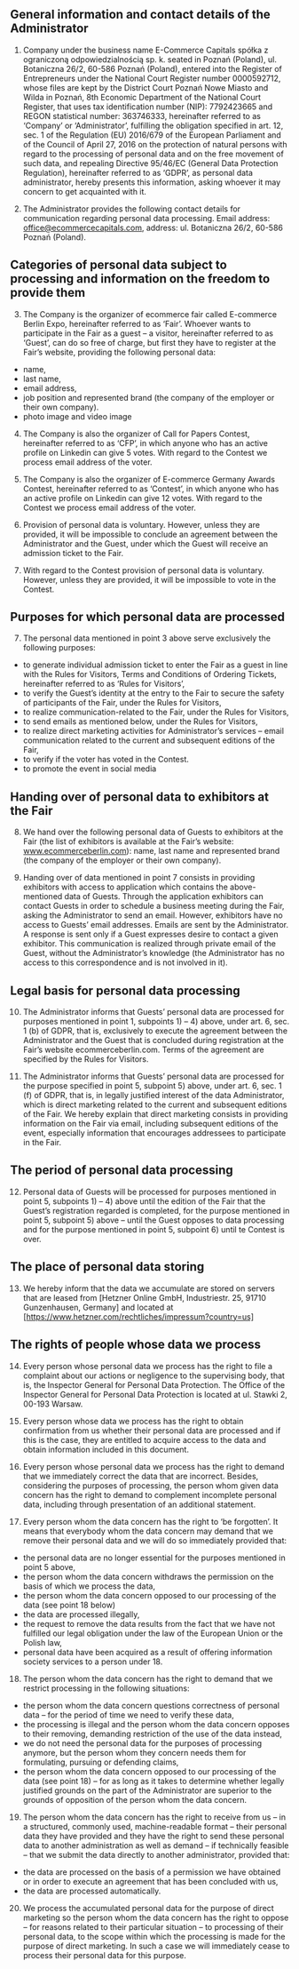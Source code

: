 ## General information and contact details of the Administrator

1. Company under the business name E-Commerce Capitals spółka z ograniczoną odpowiedzialnością sp. k. seated in Poznań (Poland), ul. Botaniczna 26/2, 60-586 Poznań (Poland), 
entered into the Register of Entrepreneurs under the National Court Register number 0000592712, 
whose files are kept by the District Court Poznań Nowe Miasto and Wilda in Poznań, 
8th Economic Department of the National Court Register, that uses tax identification number (NIP): 7792423665 and REGON statistical number: 363746333, 
hereinafter referred to as ‘Company’ or ‘Administrator’, fulfilling the obligation specified in art. 12, sec. 1 of the Regulation (EU) 2016/679 of the European Parliament and of the Council of April 27, 2016 on the protection of natural persons with regard to the processing of personal data and on the free movement of such data, 
and repealing Directive 95/46/EC (General Data Protection Regulation), hereinafter referred to as ‘GDPR’, as personal data administrator, 
hereby presents this information, asking whoever it may concern to get acquainted with it.

2. The Administrator provides the following contact details for communication regarding personal data processing. 
Email address: office@ecommercecapitals.com, address: ul. Botaniczna 26/2, 60-586 Poznań (Poland).

## Categories of personal data subject to processing and information on the freedom to provide them

3. The Company is the organizer of ecommerce fair called E-commerce Berlin Expo, 
hereinafter referred to as ‘Fair’. Whoever wants to participate in the Fair as a guest – a visitor, 
hereinafter referred to as ‘Guest’, can do so free of charge, but first they have to register at the Fair’s website, 
providing the following personal data:

* name,
* last name,
* email address,
* job position and represented brand (the company of the employer or their own company).
* photo image and video image

4. The Company is also the organizer of Call for Papers Contest, hereinafter referred to as ‘CFP’, 
in which anyone who has an active profile on Linkedin can give 5 votes. 
With regard to the Contest we process email address of the voter.

4. The Company is also the organizer of E-commerce Germany Awards Contest, hereinafter referred to as ‘Contest’, 
in which anyone who has an active profile on Linkedin can give 12 votes. 
With regard to the Contest we process email address of the voter.

5. Provision of personal data is voluntary. However, unless they are provided, 
it will be impossible to conclude an agreement between the Administrator and the Guest, 
under which the Guest will receive an admission ticket to the Fair. 

6. With regard to the Contest provision of personal data is voluntary. 
However, unless they are provided, it will be impossible to vote in the Contest.

## Purposes for which personal data are processed

7. The personal data mentioned in point 3 above serve exclusively the following purposes:

* to generate individual admission ticket to enter the Fair as a guest in line with the Rules for Visitors, Terms and Conditions of Ordering Tickets, hereinafter referred to as ‘Rules for Visitors’,
* to verify the Guest’s identity at the entry to the Fair to secure the safety of participants of the Fair, under the Rules for Visitors,
* to realize communication-related to the Fair, under the Rules for Visitors,
* to send emails as mentioned below, under the Rules for Visitors,
* to realize direct marketing activities for Administrator’s services – email communication related to the current and subsequent editions of the Fair,
* to verify if the voter has voted in the Contest.
* to promote the event in social media

## Handing over of personal data to exhibitors at the Fair

8. We hand over the following personal data of Guests to exhibitors at the Fair (the list of exhibitors is available at the Fair’s website: www.ecommerceberlin.com): 
name, last name and represented brand (the company of the employer or their own company).

9. Handing over of data mentioned in point 7 consists in providing exhibitors with access to application which contains the above-mentioned data of Guests. 
Through the application exhibitors can contact Guests in order to schedule a business meeting during the Fair, asking the Administrator to send an email. 
However, exhibitors have no access to Guests’ email addresses. Emails are sent by the Administrator. 
A response is sent only if a Guest expresses desire to contact a given exhibitor. 
This communication is realized through private email of the Guest, without the Administrator’s knowledge (the Administrator has no access to this correspondence and is not involved in it).

## Legal basis for personal data processing

10. The Administrator informs that Guests’ personal data are processed for purposes mentioned in point 1, subpoints 1) – 4) above, under art. 6, sec. 1 (b) of GDPR, that is, exclusively to execute the agreement between the Administrator and the Guest that is concluded during registration at the Fair’s website ecommerceberlin.com. Terms of the agreement are specified by the Rules for Visitors.

11. The Administrator informs that Guests’ personal data are processed for the purpose specified in point 5, subpoint 5) above, under art. 6, sec. 1 (f) of GDPR, that is, in legally justified interest of the data Administrator, which is direct marketing related to the current and subsequent editions of the Fair. 
We hereby explain that direct marketing consists in providing information on the Fair via email, including subsequent editions of the event, especially information that encourages addressees to participate in the Fair. 

## The period of personal data processing

12. Personal data of Guests will be processed for purposes mentioned in point 5, subpoints 1) – 4) above until the edition of the Fair that the Guest’s registration regarded is completed, for the purpose mentioned in point 5, subpoint 5) above – until the Guest opposes to data processing and for the purpose mentioned in point 5, subpoint 6) until te Contest is over. 

## The place of personal data storing 

13. We hereby inform that the data we accumulate are stored on servers that are leased from [Hetzner Online GmbH, Industriestr. 25, 91710 Gunzenhausen, Germany] and located at [https://www.hetzner.com/rechtliches/impressum?country=us]

## The rights of people whose data we process

14. Every person whose personal data we process has the right to file a complaint about our actions or negligence to the supervising body, that is, the Inspector General for Personal Data Protection. 
The Office of the Inspector General for Personal Data Protection is located at ul. Stawki 2, 00-193 Warsaw.

15. Every person whose data we process has the right to obtain confirmation from us whether their personal data are processed and if this is the case, 
they are entitled to acquire access to the data and obtain information included in this document.

16. Every person whose personal data we process has the right to demand that we immediately correct the data that are incorrect. 
Besides, considering the purposes of processing, the person whom given data concern has the right to demand to complement incomplete personal data, including through presentation of an additional statement.

17. Every person whom the data concern has the right to ‘be forgotten’. 
It means that everybody whom the data concern may demand that we remove their personal data and we will do so immediately provided that:

* the personal data are no longer essential for the purposes mentioned in point 5 above,
* the person whom the data concern withdraws the permission on the basis of which we process the data,
* the person whom the data concern opposed to our processing of the data (see point 18 below)
* the data are processed illegally,
* the request to remove the data results from the fact that we have not fulfilled our legal obligation under the law of the European Union or the Polish law,
* personal data have been acquired as a result of offering information society services to a person under 18.

18. The person whom the data concern has the right to demand that we restrict processing in the following situations:

* the person whom the data concern questions correctness of personal data – for the period of time we need to verify these data,
* the processing is illegal and the person whom the data concern opposes to their removing, demanding restriction of the use of the data instead,
* we do not need the personal data for the purposes of processing anymore, but the person whom they concern needs them for formulating, pursuing or defending claims,
* the person whom the data concern opposed to our processing of the data (see point 18) – for as long as it takes to determine whether legally justified grounds on the part of the Administrator are superior to the grounds of opposition of the person whom the data concern.

19. The person whom the data concern has the right to receive from us – in a structured, commonly used, 
machine-readable format – their personal data they have provided and they have the right to send these personal data to another administration as well as demand – if technically feasible – that we submit the data directly to another administrator, provided that:

* the data are processed on the basis of a permission we have obtained or in order to execute an agreement that has been concluded with us,
* the data are processed automatically.

20. We process the accumulated personal data for the purpose of direct marketing so the person whom the data concern has the right to oppose – for reasons related to their particular situation – to processing of their personal data, to the scope within which the processing is made for the purpose of direct marketing. 
In such a case we will immediately cease to process their personal data for this purpose.
